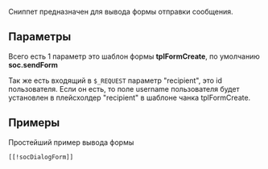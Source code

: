 Сниппет предназначен для вывода формы отправки сообщения.

## Параметры
Всего есть 1 параметр это шаблон формы **tplFormCreate**, по умолчанию **soc.sendForm**

Так же есть входящий в ``$_REQUEST`` параметр "recipient", это id пользователя. Если он есть, то поле username пользователя будет установлен в плейсхолдер "recipient" в шаблоне чанка tplFormCreate.


## Примеры
Простейший пример вывода формы 
```
[[!socDialogForm]]
```


